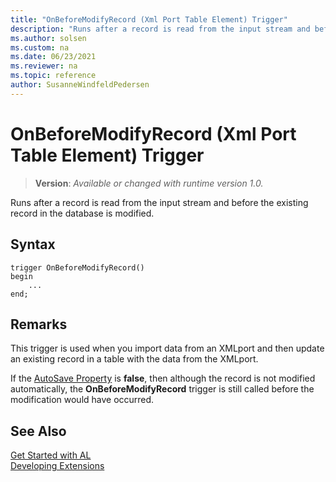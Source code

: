 ```yaml
---
title: "OnBeforeModifyRecord (Xml Port Table Element) Trigger"
description: "Runs after a record is read from the input stream and before the existing record in the database is modified."
ms.author: solsen
ms.custom: na
ms.date: 06/23/2021
ms.reviewer: na
ms.topic: reference
author: SusanneWindfeldPedersen
---
```

[//]: # (START>DO_NOT_EDIT)
[//]: # (IMPORTANT:Do not edit any of the content between here and the END>DO_NOT_EDIT.)
[//]: # (Any modifications should be made in the .xml files in the ModernDev repo.)

# OnBeforeModifyRecord (Xml Port Table Element) Trigger
> **Version**: _Available or changed with runtime version 1.0._

Runs after a record is read from the input stream and before the existing record in the database is modified.


## Syntax
```AL
trigger OnBeforeModifyRecord()
begin
    ...
end;
```



[//]: # (IMPORTANT: END>DO_NOT_EDIT)

## Remarks  
 This trigger is used when you import data from an XMLport and then update an existing record in a table with the data from the XMLport.  
  
 If the [AutoSave Property](../../properties/devenv-autosave-property.md) is **false**, then although the record is not modified automatically, the **OnBeforeModifyRecord** trigger is still called before the modification would have occurred.  

## See Also  
[Get Started with AL](../../devenv-get-started.md)  
[Developing Extensions](../../devenv-dev-overview.md)  

